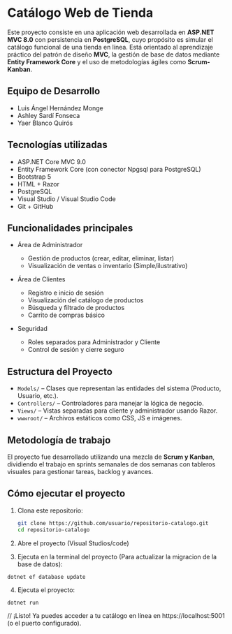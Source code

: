 # Catálogo Web de Tienda

Este proyecto consiste en una aplicación web desarrollada en **ASP.NET MVC 8.0** con persistencia en **PostgreSQL**, cuyo propósito es simular el catálogo funcional de una tienda en línea. 
Está orientado al aprendizaje práctico del patrón de diseño **MVC**, la gestión de base de datos mediante **Entity Framework Core** y el uso de metodologías ágiles como **Scrum-Kanban**.

## Equipo de Desarrollo

- Luis Ángel Hernández Monge
- Ashley Sardí Fonseca
- Yaer Blanco Quirós

## Tecnologías utilizadas

- ASP.NET Core MVC 9.0
- Entity Framework Core (con conector Npgsql para PostgreSQL)
- Bootstrap 5
- HTML + Razor
- PostgreSQL
- Visual Studio / Visual Studio Code
- Git + GitHub

## Funcionalidades principales

- Área de Administrador
  - Gestión de productos (crear, editar, eliminar, listar)
  - Visualización de ventas o inventario (Simple/ilustrativo)
  
- Área de Clientes
  - Registro e inicio de sesión
  - Visualización del catálogo de productos
  - Búsqueda y filtrado de productos
  - Carrito de compras básico

- Seguridad
  - Roles separados para Administrador y Cliente
  - Control de sesión y cierre seguro

## Estructura del Proyecto

- `Models/` – Clases que representan las entidades del sistema (Producto, Usuario, etc.).
- `Controllers/` – Controladores para manejar la lógica de negocio.
- `Views/` – Vistas separadas para cliente y administrador usando Razor.
- `wwwroot/` – Archivos estáticos como CSS, JS e imágenes.

## Metodología de trabajo

El proyecto fue desarrollado utilizando una mezcla de **Scrum y Kanban**, dividiendo el trabajo en sprints semanales de dos semanas con tableros visuales para gestionar tareas, backlog y avances.

## Cómo ejecutar el proyecto

1. Clona este repositorio:

   ```bash
   git clone https://github.com/usuario/repositorio-catalogo.git
   cd repositorio-catalogo

2. Abre el proyecto (Visual Studios/code)

3. Ejecuta en la terminal del proyecto (Para actualizar la migracion de la base de datos):

  ``
  dotnet ef database update
  ``
  
4. Ejecuta el proyecto:

  ``
  dotnet run
  ``
  
// ¡Listo! Ya puedes acceder a tu catálogo en línea en https://localhost:5001 (o el puerto configurado).

